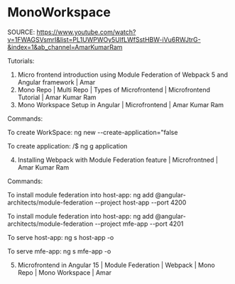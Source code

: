 # MonoWorkspace

SOURCE:
https://www.youtube.com/watch?v=1FWAGSVsmrI&list=PL1UWPWOy5UlfLWfSstHBW-iVu6RWJtrG-&index=1&ab_channel=AmarKumarRam

Tutorials:

1. Micro frontend introduction using Module Federation of Webpack 5 and Angular framework | Amar
2. Mono Repo | Multi Repo | Types of Microfrontend | Microfrontend Tutorial | Amar Kumar Ram
3. Mono Workspace Setup in Angular | Microfrontend | Amar Kumar Ram

Commands:

To create WorkSpace:
ng new <workspace-name> --create-application="false

To create application:
/<name>$ ng g application <application-name>

4. Installing Webpack with Module Federation feature | Microfrontned | Amar Kumar Ram

Commands:

To install module federation into host-app:
ng add @angular-architects/module-federation --project host-app --port 4200

To install module federation into host-app:
ng add @angular-architects/module-federation --project mfe-app --port 4201

To serve host-app:
ng s host-app -o

To serve mfe-app:
ng s mfe-app -o

5. Microfrontend in Angular 15 | Module Federation | Webpack | Mono Repo | Mono Workspace | Amar
